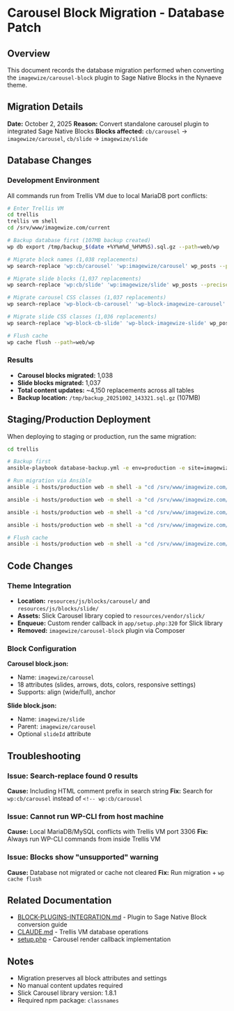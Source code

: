 # Carousel Block Migration - Database Patch

## Overview
This document records the database migration performed when converting the `imagewize/carousel-block` plugin to Sage Native Blocks in the Nynaeve theme.

## Migration Details

**Date:** October 2, 2025
**Reason:** Convert standalone carousel plugin to integrated Sage Native Blocks
**Blocks affected:** `cb/carousel` → `imagewize/carousel`, `cb/slide` → `imagewize/slide`

## Database Changes

### Development Environment
All commands run from Trellis VM due to local MariaDB port conflicts:

```bash
# Enter Trellis VM
cd trellis
trellis vm shell
cd /srv/www/imagewize.com/current

# Backup database first (107MB backup created)
wp db export /tmp/backup_$(date +%Y%m%d_%H%M%S).sql.gz --path=web/wp

# Migrate block names (1,038 replacements)
wp search-replace 'wp:cb/carousel' 'wp:imagewize/carousel' wp_posts --precise --path=web/wp

# Migrate slide blocks (1,037 replacements)
wp search-replace 'wp:cb/slide' 'wp:imagewize/slide' wp_posts --precise --path=web/wp

# Migrate carousel CSS classes (1,037 replacements)
wp search-replace 'wp-block-cb-carousel' 'wp-block-imagewize-carousel' wp_posts --precise --path=web/wp

# Migrate slide CSS classes (1,036 replacements)
wp search-replace 'wp-block-cb-slide' 'wp-block-imagewize-slide' wp_posts --precise --path=web/wp

# Flush cache
wp cache flush --path=web/wp
```

### Results
- **Carousel blocks migrated:** 1,038
- **Slide blocks migrated:** 1,037
- **Total content updates:** ~4,150 replacements across all tables
- **Backup location:** `/tmp/backup_20251002_143321.sql.gz` (107MB)

## Staging/Production Deployment

When deploying to staging or production, run the same migration:

```bash
cd trellis

# Backup first
ansible-playbook database-backup.yml -e env=production -e site=imagewize.com

# Run migration via Ansible
ansible -i hosts/production web -m shell -a "cd /srv/www/imagewize.com/current && wp search-replace 'wp:cb/carousel' 'wp:imagewize/carousel' wp_posts --precise --path=web/wp"

ansible -i hosts/production web -m shell -a "cd /srv/www/imagewize.com/current && wp search-replace 'wp:cb/slide' 'wp:imagewize/slide' wp_posts --precise --path=web/wp"

ansible -i hosts/production web -m shell -a "cd /srv/www/imagewize.com/current && wp search-replace 'wp-block-cb-carousel' 'wp-block-imagewize-carousel' wp_posts --precise --path=web/wp"

ansible -i hosts/production web -m shell -a "cd /srv/www/imagewize.com/current && wp search-replace 'wp-block-cb-slide' 'wp-block-imagewize-slide' wp_posts --precise --path=web/wp"

# Flush cache
ansible -i hosts/production web -m shell -a "cd /srv/www/imagewize.com/current && wp cache flush --path=web/wp"
```

## Code Changes

### Theme Integration
- **Location:** `resources/js/blocks/carousel/` and `resources/js/blocks/slide/`
- **Assets:** Slick Carousel library copied to `resources/vendor/slick/`
- **Enqueue:** Custom render callback in `app/setup.php:320` for Slick library
- **Removed:** `imagewize/carousel-block` plugin via Composer

### Block Configuration
**Carousel block.json:**
- Name: `imagewize/carousel`
- 18 attributes (slides, arrows, dots, colors, responsive settings)
- Supports: align (wide/full), anchor

**Slide block.json:**
- Name: `imagewize/slide`
- Parent: `imagewize/carousel`
- Optional `slideId` attribute

## Troubleshooting

### Issue: Search-replace found 0 results
**Cause:** Including HTML comment prefix in search string
**Fix:** Search for `wp:cb/carousel` instead of `<!-- wp:cb/carousel`

### Issue: Cannot run WP-CLI from host machine
**Cause:** Local MariaDB/MySQL conflicts with Trellis VM port 3306
**Fix:** Always run WP-CLI commands from inside Trellis VM

### Issue: Blocks show "unsupported" warning
**Cause:** Database not migrated or cache not cleared
**Fix:** Run migration + `wp cache flush`

## Related Documentation
- [BLOCK-PLUGINS-INTEGRATION.md](./BLOCK-PLUGINS-INTEGRATION.md) - Plugin to Sage Native Block conversion guide
- [CLAUDE.md](../../../../CLAUDE.md) - Trellis VM database operations
- [setup.php](../app/setup.php#L320) - Carousel render callback implementation

## Notes
- Migration preserves all block attributes and settings
- No manual content updates required
- Slick Carousel library version: 1.8.1
- Required npm package: `classnames`
